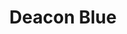 ---
title: "Deacon Blue"
summary: "Deacon Blue are a Scottish pop rock band formed in Glasgow during 1985. The line-up of the band consists of vocalists Ricky Ross and Lorraine McIntosh, keyboard player James Prime and drummer Dougie Vipond. The band released their debut album, Raintown, on 1 May 1987 in the United Kingdom and in the United States in February 1988. Their second album, When the World Knows Your Name , topped the UK Albums Chart for two weeks, and included \"Real Gone Kid\" which became their first top ten single in the UK Singles Chart and reached number one in Spain.Deacon Blue released their fourth album, Whatever You Say, Say Nothing, in 1993. The band split in 1994, following which Vipond began a career in television. Five years later, the band held a reunion gig, and this led on to a new album, Walking Back Home, with the band now working on a part-time basis. The band released another album, Homesick, in 2001. Though Graeme Kelling died from pancreatic cancer in 2004, the band has continued and 2006 saw Deacon Blue returning to the studio to record three new tracks for a Singles album – including the track \"Bigger than Dynamite\". Deacon Blue's next album was The Hipsters, in 2012. The band released another album, A New House, in September 2014. Believers, was released in September 2016. A concert recording of their return to the Barrowlands, Glasgow, was released on 31 March 2017.
The band's ninth studio album City of Love was released on 6 March 2020. In February 2021, they released their tenth studio album entitled Riding on the Tide of Love to commercial success in the UK.
As of 2020, Deacon Blue's total album sales stood at seven million, with twelve UK top 40 singles, along with two number one albums in the UK."
image: "deacon-blue.jpg"
apple_music_artist_url: "https://music.apple.com/gb/artist/deacon-blue/14482673"
wikipedia_url: "https://en.wikipedia.org/wiki/Deacon_Blue"
---